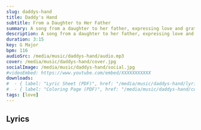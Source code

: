 ```yaml
---
slug: daddys-hand
title: Daddy's Hand
subtitle: From a Daughter to Her Father
summary: A song from a daughter to her father, expressing love and gratitude for his unwavering support and guidance.
description: A song from a daughter to her father, expressing love and gratitude for his unwavering support and guidance.
duration: 3:15
key: G Major
bpm: 116
audioSrc: /media/music/daddys-hand/audio.mp3
cover: /media/music/daddys-hand/cover.jpg
socialImage: /media/music/daddys-hand/social.jpg
#videoEmbed: https://www.youtube.com/embed/XXXXXXXXXXX
downloads:
#  - { label: "Lyric Sheet (PDF)", href: "/media/music/daddys-hand/lyric-sheet.pdf" }
#  - { label: "Coloring Page (PDF)", href: "/media/music/daddys-hand/coloring-page.pdf" }
tags: [love]
---
```


## Lyrics

